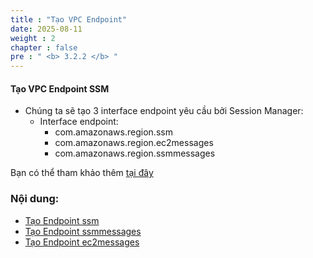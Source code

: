 ```yaml
---
title : "Tạo VPC Endpoint"
date: 2025-08-11
weight : 2
chapter : false
pre : " <b> 3.2.2 </b> "
---
```



#### Tạo VPC Endpoint SSM

- Chúng ta sẽ tạo 3 interface endpoint yêu cầu bởi Session Manager:
  - Interface endpoint:
    - com.amazonaws.region.ssm
    - com.amazonaws.region.ec2messages
    - com.amazonaws.region.ssmmessages

Bạn có thể tham khảo thêm [tại đây](https://docs.aws.amazon.com/systems-manager/latest/userguide/session-manager-prerequisites.html)

### Nội dung:
   - [Tạo Endpoint ssm](./3.2.2.1-endpointssm/)
   - [Tạo Endpoint ssmmessages](./3.2.2.2-endpointssmmessages/)
   - [Tạo Endpoint ec2messages](./3.2.2.3-endpointec2messages/)